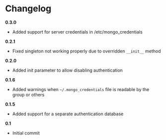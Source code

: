 Changelog
=========

**0.3.0**

* Added support for server credentials in /etc/mongo_credentials

**0.2.1**

* Fixed singleton not working properly due to overridden `__init__` method

**0.2.0**

* Added init parameter to allow disabling authentication

**0.1.6**

* Added warnings when `~/.mongo_credentials` file is readable by the group or others

**0.1.5**

* Added support for a separate authentication database

**0.1**

* Initial commit
